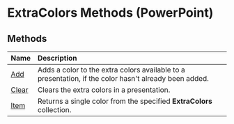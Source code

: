 
# ExtraColors Methods (PowerPoint)

## Methods



|**Name**|**Description**|
|:-----|:-----|
| [Add](0f4bcac0-fbcf-a6a9-18c2-b4b4fb231cf9.md)|Adds a color to the extra colors available to a presentation, if the color hasn't already been added.|
| [Clear](27c0b8a7-06aa-539a-b4c5-fc63a7ac04d4.md)|Clears the extra colors in a presentation.|
| [Item](213ced3f-fb6a-4447-e73f-1eeeb9f3cebb.md)|Returns a single color from the specified  **ExtraColors** collection.|
